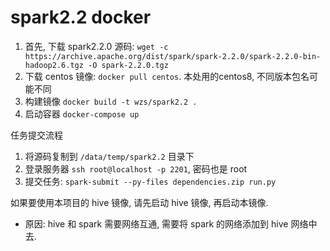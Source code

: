 # spark2.2 docker

1. 首先, 下载 spark2.2.0 源码: `wget -c https://archive.apache.org/dist/spark/spark-2.2.0/spark-2.2.0-bin-hadoop2.6.tgz -O spark-2.2.0.tgz`
2. 下载 centos 镜像: `docker pull centos`. 本处用的centos8, 不同版本包名可能不同
3. 构建镜像 `docker build -t wzs/spark2.2 .`
4. 启动容器 `docker-compose up`

任务提交流程
1. 将源码复制到 `/data/temp/spark2.2` 目录下
2. 登录服务器 `ssh root@localhost -p 2201`, 密码也是 root
3. 提交任务: `spark-submit --py-files dependencies.zip run.py`

如果要使用本项目的 hive 镜像, 请先启动 hive 镜像, 再启动本镜像.
- 原因: hive 和 spark 需要网络互通, 需要将 spark 的网络添加到 hive 网络中去.
